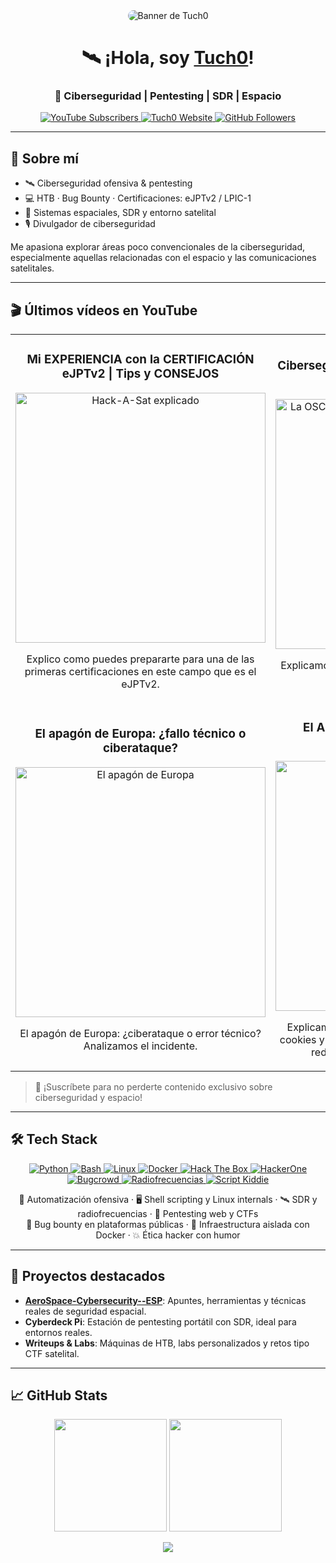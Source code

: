 <div align="center">
  <img src="https://yt3.googleusercontent.com/X2X9_228aaSk4egRxwkaOM0baAxvmXZNtJVOE3ZRnSEjofF-2UXlDpyfd6b7DeB1ovwkZntr2Q=w1707-fcrop64=1,00005a57ffffa5a8-k-c0xffffffff-no-nd-rj" alt="Banner de Tuch0" style="max-width: 100%; height: auto; border-radius: 10px;">
</div>




<div align="center">
  <h1>🛰️ ¡Hola, soy <a href="https://tuch0.com">Tuch0</a>!</h1>
  <h3>🔐 Ciberseguridad | Pentesting | SDR | Espacio</h3>
</div>

<p align="center">
  <a href="https://www.youtube.com/@tuch0_">
    <img src="https://img.shields.io/youtube/channel/subscribers/UCp-DL_lWAo61LV0qt58EmyQ?style=social" alt="YouTube Subscribers">
  </a>
  <a href="https://tuch0_">
    <img src="https://img.shields.io/badge/🌐 Web-Tuch0_-%2300A9F4?style=social" alt="Tuch0 Website">
  </a>
  <a href="https://github.com/Tuch0">
    <img src="https://img.shields.io/github/followers/Tuch0?style=social" alt="GitHub Followers">
  </a>
</p>



---

## 🚀 Sobre mí

- 🛰️ Ciberseguridad ofensiva & pentesting
- 💻 HTB · Bug Bounty · Certificaciones: eJPTv2 / LPIC-1
- 📡 Sistemas espaciales, SDR y entorno satelital
- 🎙️ Divulgador de ciberseguridad

Me apasiona explorar áreas poco convencionales de la ciberseguridad, especialmente aquellas relacionadas con el espacio y las comunicaciones satelitales.

---

## 🎬 Últimos vídeos en YouTube

<table>
  <tr>
    <td width="50%">
      <h3 align="center">Mi EXPERIENCIA con la CERTIFICACIÓN eJPTv2 | Tips y CONSEJOS</h3>
      <div align="center">
        <a href="https://www.youtube.com/watch?v=mQmPekEg9As&t=1s" target="_blank">
          <img src="https://i.ytimg.com/vi/mQmPekEg9As/mqdefault.jpg" width="400" alt="Hack-A-Sat explicado">
        </a>
        <p>Explico como puedes prepararte para una de las primeras certificaciones en este campo que es el eJPTv2.</p>
      </div>
    </td>
    <td width="50%">
      <h3 align="center">Ciberseguridad Aeroespacial: El Riesgo del que Casi Nadie Habla
</h3>
      <div align="center">
        <a href="https://www.youtube.com/watch?v=a0KGAHy4tcc&t=5s" target="_blank">
          <img src="https://i.ytimg.com/vi/a0KGAHy4tcc/mqdefault.jpg" width="400" alt="La OSCURA realidad DETRÁS de tu NAVEGADOR">
        </a>
        <p>Explicamos como un atacante puedo robarte todas las contraseñas del navegador.</p>
      </div>
    </td>
  </tr>
  <tr>
    <td width="50%">
      <h3 align="center">El apagón de Europa: ¿fallo técnico o ciberataque?</h3>
      <div align="center">
        <a href="https://www.youtube.com/watch?v=74jwcgSyuqw" target="_blank">
          <img src="https://i.ytimg.com/vi/74jwcgSyuqw/mqdefault.jpg" width="400" alt="El apagón de Europa">
        </a>
        <p>El apagón de Europa: ¿ciberataque o error técnico? Analizamos el incidente.</p>
      </div>
    </td>
    <td width="50%">
      <h3 align="center">El ARMA SECRETA de google para ESPIARTE</h3>
      <div align="center">
        <a href="http://youtube.com/watch?v=zOKlrj6K1Ks" target="_blank">
          <img src="https://i.ytimg.com/vi/zOKlrj6K1Ks/mqdefault.jpg" width="400" alt="El ARMA SECRETA de google">
        </a>
        <p>Explicamos como un atacante puedo robarte las cookies y suplantarte la identidad accediendo a tus redes sociales, plataformas de pago...</p>
      </div>
    </td>
  </tr>
</table>

> 🔔 ¡Suscríbete para no perderte contenido exclusivo sobre ciberseguridad y espacio!

---

## 🛠️ Tech Stack

<p align="center">
  <a href="https://www.python.org/" target="_blank">
    <img src="https://img.shields.io/badge/Python-3776AB?style=for-the-badge&logo=python&logoColor=white" alt="Python"/>
  </a>
  <a href="https://www.gnu.org/software/bash/" target="_blank">
    <img src="https://img.shields.io/badge/Bash-4EAA25?style=for-the-badge&logo=gnu-bash&logoColor=white" alt="Bash"/>
  </a>
  <a href="https://www.kernel.org/" target="_blank">
    <img src="https://img.shields.io/badge/Linux-FCC624?style=for-the-badge&logo=linux&logoColor=black" alt="Linux"/>
  </a>
  <a href="https://www.docker.com/" target="_blank">
    <img src="https://img.shields.io/badge/Docker-2496ED?style=for-the-badge&logo=docker&logoColor=white" alt="Docker"/>
  </a>
  <a href="https://www.hackthebox.com/" target="_blank">
    <img src="https://img.shields.io/badge/Hack_The_Box-9FEF00?style=for-the-badge&logo=hackthebox&logoColor=black" alt="Hack The Box"/>
  </a>
  <a href="https://www.hackerone.com/" target="_blank">
    <img src="https://img.shields.io/badge/HackerOne-4940E0?style=for-the-badge&logo=hackerone&logoColor=white" alt="HackerOne"/>
  </a>
  <a href="https://www.bugcrowd.com/" target="_blank">
    <img src="https://img.shields.io/badge/Bugcrowd-F26822?style=for-the-badge&logo=bugcrowd&logoColor=white" alt="Bugcrowd"/>
  </a>
  <a href="#" target="_blank">
    <img src="https://img.shields.io/badge/Radiofrecuencias-8B5CF6?style=for-the-badge&logo=raspberrypi&logoColor=white" alt="Radiofrecuencias"/>
  </a>
  <a href="#" target="_blank">
    <img src="https://img.shields.io/badge/Script_Kiddie-DD1F26?style=for-the-badge&logo=ghost&logoColor=white" alt="Script Kiddie"/>
  </a>
</p>

<p align="center">
  🐍 Automatización ofensiva · 🖥️ Shell scripting y Linux internals · 🛰️ SDR y radiofrecuencias · 🔐 Pentesting web y CTFs<br>
  🔎 Bug bounty en plataformas públicas · 🐳 Infraestructura aislada con Docker · 💥 Ética hacker con humor
</p>

---

## 📂 Proyectos destacados

- **[AeroSpace-Cybersecurity--ESP](https://github.com/Tuch0_/AeroSpace-Cybersecurity--ESP)**: Apuntes, herramientas y técnicas reales de seguridad espacial.
- **Cyberdeck Pi**: Estación de pentesting portátil con SDR, ideal para entornos reales.
- **Writeups & Labs**: Máquinas de HTB, labs personalizados y retos tipo CTF satelital.

---

## 📈 GitHub Stats

<p align="center">
  <img height="180em" src="https://github-readme-stats.vercel.app/api?username=Tuch0&show_icons=true&theme=algolia&include_all_commits=true&count_private=true"/>
  <img height="180em" src="https://github-readme-stats.vercel.app/api/top-langs/?username=Tuch0&layout=compact&langs_count=8&theme=algolia"/>
</p>

<p align="center">
  <img src="https://capsule-render.vercel.app/api?type=waving&color=0:0a192f,100:1f6feb&height=120&section=footer"/>
</p>
